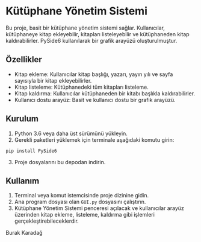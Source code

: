 
# Kütüphane Yönetim Sistemi

Bu proje, basit bir kütüphane yönetim sistemi sağlar. Kullanıcılar, kütüphaneye kitap ekleyebilir,
kitapları listeleyebilir ve kütüphaneden kitap kaldırabilirler.
PySide6 kullanılarak bir grafik arayüzü oluşturulmuştur.

## Özellikler

- Kitap ekleme: Kullanıcılar kitap başlığı, yazarı, yayın yılı ve sayfa sayısıyla
bir kitap ekleyebilirler.
- Kitap listeleme: Kütüphanedeki tüm kitapları listeleme.
- Kitap kaldırma: Kullanıcılar kütüphaneden bir kitabı başlıkla kaldırabilirler.
- Kullanıcı dostu arayüz: Basit ve kullanıcı dostu bir grafik arayüzü.

## Kurulum

1. Python 3.6 veya daha üst sürümünü yükleyin.
2. Gerekli paketleri yüklemek için terminale aşağıdaki komutu girin:


```
pip install PySide6
```


3. Proje dosyalarını bu depodan indirin.

## Kullanım

1. Terminal veya komut istemcisinde proje dizinine gidin.
2. Ana program dosyası olan `GUI.py` dosyasını çalıştırın.
3. Kütüphane Yönetim Sistemi penceresi açılacak ve kullanıcılar arayüz üzerinden
kitap ekleme, listeleme, kaldırma gibi işlemleri gerçekleştirebileceklerdir.

Burak Karadağ
